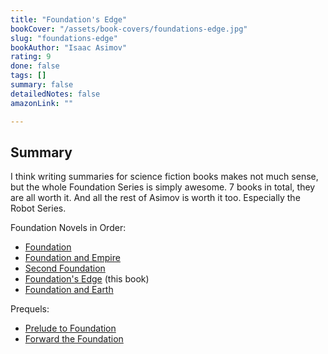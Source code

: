 ```yaml
---
title: "Foundation's Edge"
bookCover: "/assets/book-covers/foundations-edge.jpg"
slug: "foundations-edge"
bookAuthor: "Isaac Asimov"
rating: 9
done: false
tags: []
summary: false
detailedNotes: false
amazonLink: ""

---
```


## Summary

I think writing summaries for science fiction books makes not much sense, but the whole Foundation Series is simply awesome.
7 books in total, they are all worth it. And all the rest of Asimov is worth it too. Especially the Robot Series.

Foundation Novels in Order:

- [Foundation](/booknotes/foundation)
- [Foundation and Empire](/booknotes/foundation-and-empire)
- [Second Foundation](/booknotes/foundation-second-foundation)
- [Foundation's Edge](/booknotes/foundations-edge) (this book)
- [Foundation and Earth](/booknotes/foundation-and-earth)


Prequels: 

- [Prelude to Foundation](/booknotes/foundation-prelude-to-foundation) 
- [Forward the Foundation](/booknotes/foundation-forward-the-foundation)